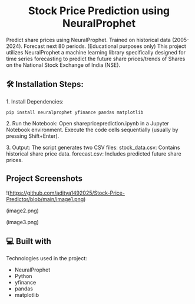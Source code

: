 <h1 align="center" id="title">Stock Price Prediction using NeuralProphet</h1>

<p id="description">Predict share prices using NeuralProphet. Trained on historical data (2005-2024). Forecast next 80 periods. (Educational purposes only) This project utilizes NeuralProphet a machine learning library specifically designed for time series forecasting to predict the future share prices/trends of Shares on the National Stock Exchange of India (NSE).</p>


<h2>🛠️ Installation Steps:</h2>

<p>1. Install Dependencies:</p>

```
pip install neuralprophet yfinance pandas matplotlib
```

<p>2. Run the Notebook: Open sharepriceprediction.ipynb in a Jupyter Notebook environment. Execute the code cells sequentially (usually by pressing Shift+Enter).</p>

<p>3. Output: The script generates two CSV files: stock_data.csv: Contains historical share price data. forecast.csv: Includes predicted future share prices.</p>

<h2>Project Screenshots</h2>

!(https://github.com/aditya1492025/Stock-Price-Predictor/blob/main/image1.png)

(image2.png)

(image3.png)

  
  
<h2>💻 Built with</h2>

Technologies used in the project:

*   NeuralProphet
*   Python
*   yfinance
*   pandas
*   matplotlib
